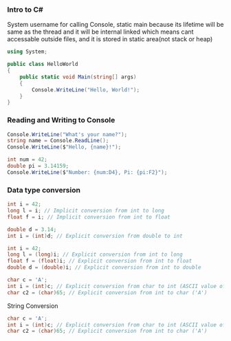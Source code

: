 ### Intro to C#

System username for calling Console, static main because its lifetime will be same as the thread
and it will be internal linked which means cant accessable outside files, and it is stored in static area(not stack or heap)

```csharp
using System;

public class HelloWorld
{
    public static void Main(string[] args)
    {
        Console.WriteLine("Hello, World!");
    }
}
```



### Reading and Writing to Console

```csharp
Console.WriteLine("What's your name?");
string name = Console.ReadLine();
Console.WriteLine($"Hello, {name}!");

int num = 42;
double pi = 3.14159;
Console.WriteLine($"Number: {num:D4}, Pi: {pi:F2}");
```
### Data type conversion

```csharp
int i = 42;
long l = i; // Implicit conversion from int to long
float f = i; // Implicit conversion from int to float
```

```csharp
double d = 3.14;
int i = (int)d; // Explicit conversion from double to int

int i = 42;
long l = (long)i; // Explicit conversion from int to long
float f = (float)i; // Explicit conversion from int to float
double d = (double)i; // Explicit conversion from int to double

char c = 'A';
int i = (int)c; // Explicit conversion from char to int (ASCII value of 'A' is 65)
char c2 = (char)65; // Explicit conversion from int to char ('A')
```

String Conversion

```csharp
char c = 'A';
int i = (int)c; // Explicit conversion from char to int (ASCII value of 'A' is 65)
char c2 = (char)65; // Explicit conversion from int to char ('A')
```

